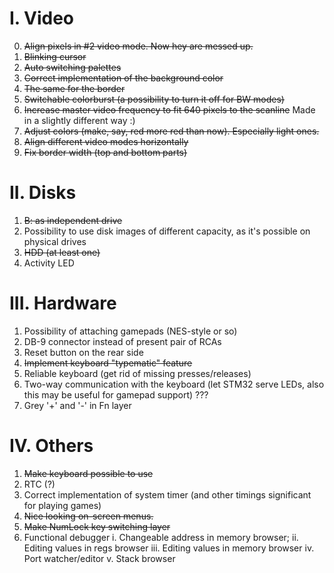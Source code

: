 I. Video
========
0. ~~Align pixels in #2 video mode. Now hey are messed up.~~
1. ~~Blinking cursor~~
2. ~~Auto switching palettes~~
3. ~~Correct implementation of the background color~~
4. ~~The same for the border~~
5. ~~Switchable colorburst (a possibility to turn it off for BW modes)~~
6. ~~Increase master video frequency to fit 640 pixels to the scanline~~ Made in a slightly different way :)
7. ~~Adjust colors (make, say, red more red than now). Especially light ones.~~
8. ~~Align different video modes horizontally~~
9. ~~Fix border width (top and bottom parts)~~

II. Disks
=========
1. ~~B: as independent drive~~
2. Possibility to use disk images of different capacity, as it's possible on physical drives
3. ~~HDD (at least one)~~
4. Activity LED

III. Hardware
=============
1. Possibility of attaching gamepads (NES-style or so)
2. DB-9 connector instead of present pair of RCAs
3. Reset button on the rear side
4. ~~Implement keyboard "typematic" feature~~
5. Reliable keyboard (get rid of missing presses/releases)
6. Two-way communication with the keyboard (let STM32 serve LEDs, also this may be useful for gamepad support) ???
7. Grey '+' and '-' in Fn layer

IV. Others
===========
1. ~~Make keyboard possible to use~~
2. RTC (?)
3. Correct implementation of system timer (and other timings significant for playing games)
4. ~~Nice looking on-screen menus.~~
5. ~~Make NumLock key switching layer~~
6. Functional debugger
  i. Changeable address in memory browser;
  ii. Editing values in regs browser
  iii. Editing values in memory browser
  iv. Port watcher/editor
  v. Stack browser 
